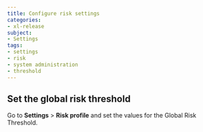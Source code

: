 ```yaml
---
title: Configure risk settings
categories:
- xl-release
subject:
- Settings
tags:
- settings
- risk
- system administration
- threshold
---
```


## Set the global risk threshold

Go to **Settings** > **Risk profile** and set the values for the Global Risk Threshold.

